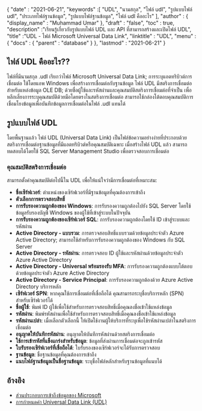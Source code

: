 {
  "date" : "2021-06-21",
  "keywords" :[ "UDL", "นามสกุล", "ไฟล์ udl", "รูปแบบไฟล์ udl", "ประเภทไฟล์ฐานข้อมูล", "รูปแบบไฟล์ฐานข้อมูล", "ไฟล์ udl คืออะไร" ],
  "author" : {
    "display_name" : "Muhammad Umar"
},
  "draft" : "false",
  "toc" : true,
  "description" :"เรียนรู้เกี่ยวกับรูปแบบไฟล์ UDL และ API ที่สามารถสร้างและเปิดไฟล์ UDL",
  "title" :"UDL - ไฟล์ Microsoft Universal Data Link",
  "linktitle" : "UDL",
  "menu" : {
    "docs" : {
      "parent" : "database"
}
},
  "lastmod" : "2021-06-21"
}

## ไฟล์ UDL คืออะไร??
ไฟล์ที่มีนามสกุล .udl เรียกว่าไฟล์ Microsoft Universal Data Link; การระบุแอตทริบิวต์การเชื่อมต่อ ใช้โดยแอพ Windows เพื่อสร้างการเชื่อมต่อกับฐานข้อมูล ไฟล์ UDL มีสตริงการเชื่อมต่อสำหรับแหล่งข้อมูล OLE DB; ด้วยชื่อผู้ใช้และรหัสผ่านและคุณสมบัติสตริงการเชื่อมต่อที่จำเป็น เพื่อหลีกเลี่ยงการระบุคุณสมบัติด้วยมือโดยตรงในสตริงการเชื่อมต่อ สามารถใช้กล่องโต้ตอบคุณสมบัติการเชื่อมโยงข้อมูลเพื่อบันทึกข้อมูลการเชื่อมต่อในไฟล์ .udl แทนได้

## รูปแบบไฟล์ UDL
โดยพื้นฐานแล้ว ไฟล์ UDL (Universal Data Link) เป็นไฟล์ข้อความอย่างง่ายที่ประกอบด้วยสตริงการเชื่อมต่อฐานข้อมูลที่มีแอตทริบิวต์หรือคุณสมบัติเฉพาะ เมื่อสร้างไฟล์ UDL แล้ว สามารถทดสอบได้โดยใช้ SQL Server Management Studio เพื่อตรวจสอบการเชื่อมต่อ

### คุณสมบัติสตริงการเชื่อมต่อ
สามารถตั้งค่าคุณสมบัติต่อไปนี้ใน UDL เพื่อให้แน่ใจว่ามีการเชื่อมต่อที่เหมาะสม:

- **ชื่อเซิร์ฟเวอร์**: ตำแหน่งของเซิร์ฟเวอร์ที่มีฐานข้อมูลที่คุณต้องการเข้าถึง
- **ตัวเลือกการตรวจสอบสิทธิ์**
- **การรับรองความถูกต้องของ Windows**: การรับรองความถูกต้องไปยัง SQL Server โดยใช้ข้อมูลรับรองบัญชี Windows ของผู้ใช้ที่เข้าสู่ระบบในปัจจุบัน
- **การรับรองความถูกต้องของเซิร์ฟเวอร์ SQL**: การรับรองความถูกต้องโดยใช้ ID เข้าสู่ระบบและรหัสผ่าน
- **Active Directory - แบบรวม**: การตรวจสอบสิทธิ์แบบรวมด้วยข้อมูลประจำตัว Azure Active Directory; สามารถใช้สำหรับการรับรองความถูกต้องของ Windows กับ SQL Server
- **Active Directory - รหัสผ่าน**: การตรวจสอบ ID ผู้ใช้และรหัสผ่านด้วยข้อมูลประจำตัว Azure Active Directory
- **Active Directory - Universal พร้อมรองรับ MFA**: การรับรองความถูกต้องแบบโต้ตอบด้วยข้อมูลประจำตัว Azure Active Directory
- **Active Directory - Service Principal**: การรับรองความถูกต้องด้วย Azure Active Directory บริการหลัก
- **เซิร์ฟเวอร์ SPN**: หากคุณใช้การเชื่อมต่อที่เชื่อถือได้ คุณสามารถระบุชื่อบริการหลัก (SPN) สำหรับเซิร์ฟเวอร์ได้
- **ชื่อผู้ใช้**: พิมพ์ ID ผู้ใช้เพื่อใช้สำหรับการตรวจสอบสิทธิ์เมื่อคุณลงชื่อเข้าใช้แหล่งข้อมูล
- **รหัสผ่าน**: พิมพ์รหัสผ่านเพื่อใช้สำหรับการตรวจสอบสิทธิ์เมื่อคุณลงชื่อเข้าใช้แหล่งข้อมูล
- **รหัสผ่านเปล่า**: เมื่อเลือกตัวเลือกนี้ ให้เปิดใช้งานผู้ให้บริการที่ระบุเพื่อใช้รหัสผ่านเปล่าในสตริงการเชื่อมต่อ
- **อนุญาตให้บันทึกรหัสผ่าน**: อนุญาตให้บันทึกรหัสผ่านด้วยสตริงการเชื่อมต่อ
- **ใช้การเข้ารหัสที่แข็งแกร่งสำหรับข้อมูล**: ข้อมูลที่ส่งผ่านการเชื่อมต่อจะถูกเข้ารหัส
- **ใบรับรองเซิร์ฟเวอร์ที่เชื่อถือได้**: ใบรับรองของเซิร์ฟเวอร์จะได้รับการตรวจสอบ
- **ฐานข้อมูล**: ชื่อฐานข้อมูลที่คุณต้องการเข้าถึง
- **แนบไฟล์ฐานข้อมูลเป็นชื่อฐานข้อมูล**: ระบุชื่อไฟล์หลักสำหรับฐานข้อมูลที่แนบได้

## อ้างอิง ##

* [ส่วนประกอบการเข้าถึงข้อมูลของ Microsoft](https://en.wikipedia.org/wiki/Microsoft_Data_Access_Components#Universal_data_link)
* [การกำหนดค่า Universal Data Link (UDL)](https://learn.microsoft.com/en-us/sql/connect/oledb/help-topics/data-link-pages?view=sql-server-ver15)

